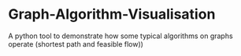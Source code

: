 # Graph-Algorithm-Visualisation
A python tool to demonstrate how some typical algorithms on graphs operate (shortest path and feasible flow))
